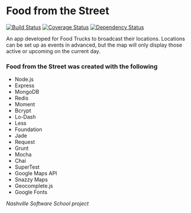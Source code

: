 Food from the Street
=========
[![Build Status](https://travis-ci.org/rtmalone/food-truck.svg)](https://travis-ci.org/rtmalone/food-truck)
[![Coverage Status](https://coveralls.io/repos/rtmalone/food-truck/badge.png?branch=unit-tests)](https://coveralls.io/r/rtmalone/food-truck?branch=unit-tests)
[![Dependency Status](https://gemnasium.com/rtmalone/food-truck.svg)](https://gemnasium.com/rtmalone/food-truck)

An app developed for Food Trucks to broadcast their locations. Locations can be set up as events in advanced, but the map will only display those active or upcoming on the current day.

### Food from the Street was created with the following
- Node.js
- Express
- MongoDB
- Redis
- Moment
- Bcrypt
- Lo-Dash
- Less
- Foundation
- Jade
- Request
- Grunt
- Mocha
- Chai
- SuperTest
- Google Maps API
- Snazzy Maps
- Geocomplete.js
- Google Fonts

*Nashville Software School project*

